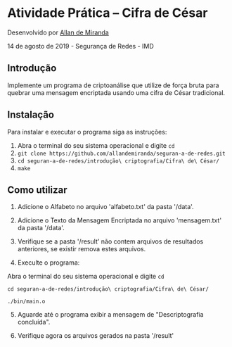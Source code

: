 # Atividade Prática – Cifra de César

Desenvolvido  por [Allan de Miranda](https://github.com/allandemiranda)

14 de agosto de 2019 - Segurança de Redes - IMD

## Introdução

Implemente um programa de criptoanálise que utilize de força bruta para quebrar uma
mensagem encriptada usando uma cifra de César tradicional.

## Instalação

Para instalar e executar o programa siga as instruções:

1. Abra o terminal do seu sistema operacional e digite `cd`
2. `git clone https://github.com/allandemiranda/seguran-a-de-redes.git`
3. `cd seguran-a-de-redes/introdução\ criptografia/Cifra\ de\ César/`
4. `make`

## Como utilizar

1. Adicione o Alfabeto no arquivo 'alfabeto.txt' da pasta '/data'.

2. Adicione o Texto da Mensagem Encriptada no arquivo 'mensagem.txt' da pasta '/data'.

3. Verifique se a pasta '/result' não contem arquivos de resultados anteriores, se existir remova estes arquivos.

4. Execulte o programa: 

Abra o terminal do seu sistema operacional e digite `cd`

`cd seguran-a-de-redes/introdução\ criptografia/Cifra\ de\ César/`

`./bin/main.o`

5. Aguarde até o programa exibir a mensagem de "Descriptografia concluída".

6. Verifique agora os arquivos gerados na pasta '/result'
